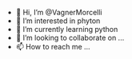 - 👋 Hi, I’m @VagnerMorcelli
- 👀 I’m interested in phyton
- 🌱 I’m currently learning python
- 💞️ I’m looking to collaborate on ...
- 📫 How to reach me ...

<!---
VagnerMorcelli/VagnerMorcelli is a ✨ special ✨ repository because its `README.md` (this file) appears on your GitHub profile.
You can click the Preview link to take a look at your changes.
--->
